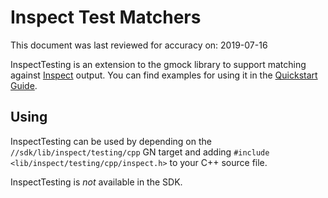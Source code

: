 # Inspect Test Matchers

This document was last reviewed for accuracy on: 2019-07-16

InspectTesting is an extension to the gmock library to support matching
against [Inspect](https://fuchsia.dev/fuchsia-src/development/inspect)
output. You can find examples for using it in the
[Quickstart Guide](https://fuchsia.dev/fuchsia-src/development/inspect/quickstart.md).

## Using

InspectTesting can be used by depending on the `//sdk/lib/inspect/testing/cpp`
GN target and adding `#include <lib/inspect/testing/cpp/inspect.h>` to your C++ source file.

InspectTesting is *not* available in the SDK.
